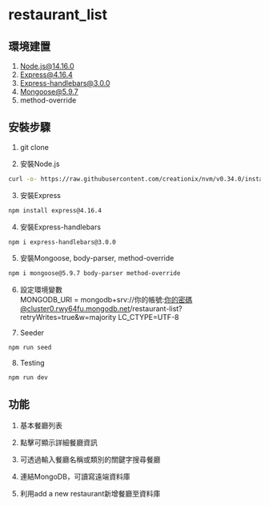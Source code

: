 # restaurant_list

## 環境建置
1. Node.js@14.16.0
2. Express@4.16.4
3. Express-handlebars@3.0.0
4. Mongoose@5.9.7
5. method-override

## 安裝步驟
1. git clone 

2. 安裝Node.js 

```bash
curl -o- https://raw.githubusercontent.com/creationix/nvm/v0.34.0/install.sh | bash
```

3. 安裝Express

```bash
npm install express@4.16.4
```

4. 安裝Express-handlebars
```bash
npm i express-handlebars@3.0.0
```

5. 安裝Mongoose, body-parser, method-override
```bash
npm i mongoose@5.9.7 body-parser method-override
```

6. 設定環境變數  
MONGODB_URI = mongodb+srv://你的帳號:你的密碼@cluster0.rwy64fu.mongodb.net/restaurant-list?retryWrites=true&w=majority
LC_CTYPE=UTF-8  

7. Seeder
```bash
npm run seed
```

8. Testing 

```bash 
npm run dev
```

## 功能
1. 基本餐廳列表

2. 點擊可顯示詳細餐廳資訊

3. 可透過輸入餐廳名稱或類別的關鍵字搜尋餐廳

4. 連結MongoDB，可讀寫遠端資料庫

5. 利用add a new restaurant新增餐廳至資料庫


